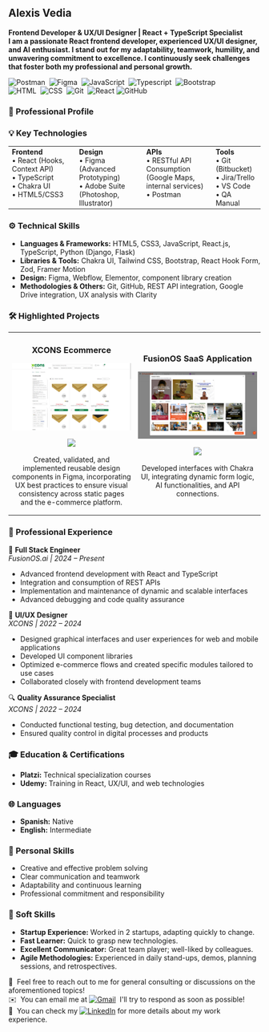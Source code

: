 **Alexis Vedia**
---
**Frontend Developer & UX/UI Designer | React + TypeScript Specialist  
I am a passionate React frontend developer, experienced UX/UI designer, and AI enthusiast. I stand out for my adaptability, teamwork, humility, and unwavering commitment to excellence. I continuously seek challenges that foster both my professional and personal growth.** <br>

![Postman](https://img.shields.io/badge/Postman-05122A?style=flat&logo=postman)&nbsp;
![Figma](https://img.shields.io/badge/Figma-05122A?style=flat&logo=figma)&nbsp;
![JavaScript](https://img.shields.io/badge/-JavaScript-05122A?style=flat&logo=javascript)&nbsp;
![Typescript](https://img.shields.io/badge/Typescript-05122A?style=flat&logo=typescript)&nbsp;
![Bootstrap](https://img.shields.io/badge/-Bootstrap-05122A?style=flat&logo=bootstrap&logoColor=563D7C)\
![HTML](https://img.shields.io/badge/-HTML-05122A?style=flat&logo=HTML5)&nbsp;
![CSS](https://img.shields.io/badge/-CSS-05122A?style=flat&logo=CSS3&logoColor=1572B6)&nbsp;
![Git](https://img.shields.io/badge/-Git-05122A?style=flat&logo=git)&nbsp;
![React](https://img.shields.io/badge/-React-05122A?style=flat&logo=react)
![GitHub](https://img.shields.io/badge/-GitHub-05122A?style=flat&logo=github)&nbsp;


### 💼 Professional Profile

### 💡 Key Technologies

<table>
  <tr>
    <td valign="top">
      <b>Frontend</b><br>
      • React (Hooks, Context API)  <br>
      • TypeScript <br> 
      • Chakra UI  <br>
      • HTML5/CSS3<br>
    </td>
    <td valign="top">
      <b>Design</b><br>
      • Figma (Advanced Prototyping)  <br>
      • Adobe Suite (Photoshop,<br> Illustrator)<br>
    </td>
    <td valign="top">
      <b>APIs</b> <br>
      • RESTful API Consumption<br> (Google Maps, internal services)  <br>
      • Postman<br>
    </td>
    <td valign="top">
      <b>Tools</b><br>
      • Git (Bitbucket)  <br>
      • Jira/Trello  <br>
      • VS Code <br>
      • QA Manual<br>
    </td>
  </tr>
</table>

### ⚙️ Technical Skills
- **Languages & Frameworks:** HTML5, CSS3, JavaScript, React.js, TypeScript, Python (Django, Flask)
- **Libraries & Tools:** Chakra UI, Tailwind CSS, Bootstrap, React Hook Form, Zod, Framer Motion
- **Design:** Figma, Webflow, Elementor, component library creation
- **Methodologies & Others:** Git, GitHub, REST API integration, Google Drive integration, UX analysis with Clarity

### 🛠 Highlighted Projects
<table>
  <tr>
    <td width="50%">
      <h3 align="center">XCONS Ecommerce</h3>
      <div align="center">
        <a href="https://www.xcons.com.ar" target="_blank">
          <img src="https://github.com/AxSRockS/AxSRockS/blob/main/Captura%20de%20pantalla%20(114).png" width="400" alt="XCONS">
        </a>
        <p>
          <a href="https://www.xcons.com.ar" target="_blank">
            <img src="https://img.shields.io/badge/Visit_site-blue">
          </a>
        </p>
        <p>
          Created, validated, and implemented reusable design components in Figma, incorporating UX best practices to ensure visual consistency across static pages and the e-commerce platform.
        </p>
      </div>
    </td>
    <td width="50%">
      <h3 align="center">FusionOS SaaS Application</h3>
      <div align="center">
        <a href="https://backoffice.fusionos.ai/home" target="_blank">
          <img src="https://raw.githubusercontent.com/AxSRockS/AxSRockS/refs/heads/main/Captura%20de%20pantalla%20(112).png" width="400" alt="FusionOS">
        </a>
        <br>
        <p>
          <a href="https://backoffice.fusionos.ai/home" target="_blank">
            <img src="https://img.shields.io/badge/Visit_site-blue">
          </a>
        </p>
        <p>
          Developed interfaces with Chakra UI, integrating dynamic form logic, AI functionalities, and API connections.
        </p>
      </div>
    </td>
  </tr>
</table>

### 💼 Professional Experience

🚀 **Full Stack Engineer**  
*FusionOS.ai | 2024 – Present*  
- Advanced frontend development with React and TypeScript  
- Integration and consumption of REST APIs  
- Implementation and maintenance of dynamic and scalable interfaces  
- Advanced debugging and code quality assurance  

🎨 **UI/UX Designer**  
*XCONS | 2022 – 2024*  
- Designed graphical interfaces and user experiences for web and mobile applications  
- Developed UI component libraries  
- Optimized e-commerce flows and created specific modules tailored to use cases  
- Collaborated closely with frontend development teams  

🔍 **Quality Assurance Specialist**  
*XCONS | 2022 – 2024*  
- Conducted functional testing, bug detection, and documentation  
- Ensured quality control in digital processes and products  

### 🎓 Education & Certifications
- **Platzi:** Technical specialization courses  
- **Udemy:** Training in React, UX/UI, and web technologies  

### 🌐 Languages
- **Spanish:** Native  
- **English:** Intermediate  

### 🤝 Personal Skills
- Creative and effective problem solving  
- Clear communication and teamwork  
- Adaptability and continuous learning  
- Professional commitment and responsibility  

### 🤝 Soft Skills 
- **Startup Experience:** Worked in 2 startups, adapting quickly to change.  
- **Fast Learner:** Quick to grasp new technologies.  
- **Excellent Communicator:** Great team player; well-liked by colleagues.  
- **Agile Methodologies:** Experienced in daily stand-ups, demos, planning sessions, and retrospectives.

💬 &nbsp;Feel free to reach out to me for general consulting or discussions on the aforementioned topics!<br>
✉️ &nbsp;You can email me at <a href="mailto:axsrocks@gmail.com"><img alt="Gmail" src="https://img.shields.io/badge/Gmail-D14836?style=flat&logo=gmail&logoColor=white" /></a> &nbsp;I'll try to respond as soon as possible!<br>
📄 &nbsp;You can check my <a href="https://www.linkedin.com/in/alexis-vedia-80b936190"><img alt="LinkedIn" src="https://img.shields.io/badge/linkedin%20-%230077B5.svg?&style=flat&logo=linkedin&logoColor=white"/></a> for more details about my work experience.
